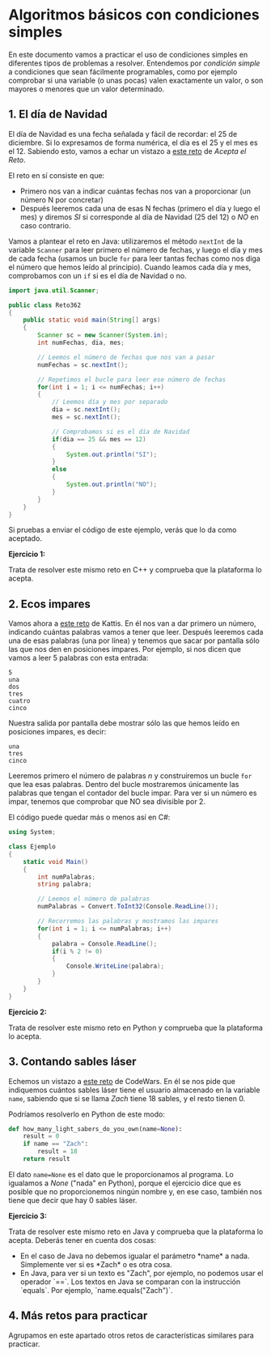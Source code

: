# Algoritmos básicos con condiciones simples

En este documento vamos a practicar el uso de condiciones simples en diferentes tipos de problemas a resolver. Entendemos por *condición simple* a condiciones que sean fácilmente programables, como por ejemplo comprobar si una variable (o unas pocas) valen exactamente un valor, o son mayores o menores que un valor determinado.

## 1. El día de Navidad

El día de Navidad es una fecha señalada y fácil de recordar: el 25 de diciembre. Si lo expresamos de forma numérica, el día es el 25 y el mes es el 12. Sabiendo esto, vamos a echar un vistazo a <a href="https://aceptaelreto.com/problem/statement.php?id=362" target="_blank">este reto</a> de *Acepta el Reto*.

El reto en sí consiste en que:

* Primero nos van a indicar cuántas fechas nos van a proporcionar (un número N por concretar)
* Después leeremos cada una de esas N fechas (primero el día y luego el mes) y diremos *SI* si corresponde al día de Navidad (25 del 12) o *NO* en caso contrario.

Vamos a plantear el reto en Java: utilizaremos el método `nextInt` de la variable `Scanner` para leer primero el número de fechas, y luego el día y mes de cada fecha (usamos un bucle `for` para leer tantas fechas como nos diga el número que hemos leído al principio). Cuando leamos cada día y mes, comprobamos con un `if` si es el día de Navidad o no.

```java
import java.util.Scanner;

public class Reto362
{
    public static void main(String[] args)
    {
        Scanner sc = new Scanner(System.in);
        int numFechas, dia, mes;

        // Leemos el número de fechas que nos van a pasar
        numFechas = sc.nextInt();

        // Repetimos el bucle para leer ese número de fechas
        for(int i = 1; i <= numFechas; i++)
        {
            // Leemos día y mes por separado
            dia = sc.nextInt();
            mes = sc.nextInt();

            // Comprobamos si es el día de Navidad
            if(dia == 25 && mes == 12)
            {
                System.out.println("SI");
            }
            else
            {
                System.out.println("NO");
            }
        }
    }
}
```

Si pruebas a enviar el código de este ejemplo, verás que lo da como aceptado.

<div class="ejercicio">
    <p><strong>Ejercicio 1:</strong></p>
    <p>Trata de resolver este mismo reto en C++ y comprueba que la plataforma lo acepta.</p>
</div>

## 2. Ecos impares

Vamos ahora a <a href="https://open.kattis.com/problems/oddecho" target="_blank">este reto</a> de Kattis. En él nos van a dar primero un número, indicando cuántas palabras vamos a tener que leer. Después leeremos cada una de esas palabras (una por línea) y tenemos que sacar por pantalla sólo las que nos den en posiciones impares. Por ejemplo, si nos dicen que vamos a leer 5 palabras con esta entrada:

```
5
una
dos
tres
cuatro
cinco
```

Nuestra salida por pantalla debe mostrar sólo las que hemos leído en posiciones impares, es decir:

```
una
tres
cinco
```

Leeremos primero el número de palabras *n* y construiremos un bucle `for` que lea esas palabras. Dentro del bucle mostraremos únicamente las palabras que tengan el contador del bucle impar. Para ver si un número es impar, tenemos que comprobar que NO sea divisible por 2.

El código puede quedar más o menos así en C#:

```cs
using System;

class Ejemplo
{
    static void Main()
    {
        int numPalabras;
        string palabra;

        // Leemos el número de palabras
        numPalabras = Convert.ToInt32(Console.ReadLine());

        // Recorremos las palabras y mostramos las impares
        for(int i = 1; i <= numPalabras; i++)
        {
            palabra = Console.ReadLine();
            if(i % 2 != 0)
            {
                Console.WriteLine(palabra);
            }
        }
    }
}
```

<div class="ejercicio">
    <p><strong>Ejercicio 2:</strong></p>
    <p>Trata de resolver este mismo reto en Python y comprueba que la plataforma lo acepta.</p>
</div>

## 3. Contando sables láser

Echemos un vistazo a <a href="https://www.codewars.com/kata/51f9d93b4095e0a7200001b8" target="_blank">este reto</a> de CodeWars. En él se nos pide que indiquemos cuántos sables láser tiene el usuario almacenado en la variable `name`, sabiendo que si se llama *Zach* tiene 18 sables, y el resto tienen 0.

Podríamos resolverlo en Python de este modo:

```py
def how_many_light_sabers_do_you_own(name=None):
    result = 0
    if name == "Zach":
        result = 18
    return result
```

El dato `name=None` es el dato que le proporcionamos al programa. Lo igualamos a *None* ("nada" en Python), porque el ejercicio dice que es posible que no proporcionemos ningún nombre y, en ese caso, también nos tiene que decir que hay 0 sables láser.

<div class="ejercicio">
    <p><strong>Ejercicio 3:</strong></p>
    <p>Trata de resolver este mismo reto en Java y comprueba que la plataforma lo acepta. Deberás tener en cuenta dos cosas:</p>
    <ul>
        <li>En el caso de Java no debemos igualar el parámetro *name* a nada. Simplemente ver si es *Zach* o es otra cosa.</li>
        <li>En Java, para ver si un texto es "Zach", por ejemplo, no podemos usar el operador `==`. Los textos en Java se comparan con la instrucción `equals`. Por ejemplo, `name.equals("Zach")`.
    </ul>
</div>

## 4. Más retos para practicar

Agrupamos en este apartado otros retos de características similares para practicar.

